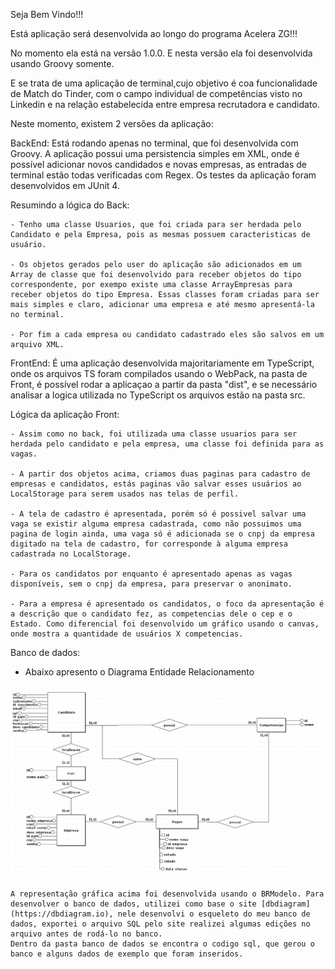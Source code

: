 Seja Bem Vindo!!!

Está aplicação será desenvolvida ao longo do programa Acelera ZG!!!

No momento ela está na versão 1.0.0. E nesta versão ela foi desenvolvida usando Groovy somente.

E se trata de uma aplicação de terminal,cujo objetivo é coa funcionalidade de Match do Tinder, com o campo individual de competências visto no Linkedin e na relação estabelecida entre empresa recrutadora e candidato.

Neste momento, existem 2 versões da aplicação:

BackEnd: Está rodando apenas no terminal, que foi desenvolvida com Groovy. A aplicação possui uma persistencia simples em XML, onde é possível adicionar novos candidados e novas empresas, as entradas de terminal estão todas verificadas com Regex. Os testes da aplicação foram desenvolvidos em JUnit 4.

Resumindo a lógica do Back:

    - Tenho uma classe Usuarios, que foi criada para ser herdada pelo Candidato e pela Empresa, pois as mesmas possuem caracteristicas de usuário.
    
    - Os objetos gerados pelo user do aplicação são adicionados em um Array de classe que foi desenvolvido para receber objetos do tipo correspondente, por exempo existe uma classe ArrayEmpresas para receber objetos do tipo Empresa. Essas classes foram criadas para ser mais simples e claro, adicionar uma empresa e até mesmo apresentá-la no terminal.
    
    - Por fim a cada empresa ou candidato cadastrado eles são salvos em um arquivo XML.

FrontEnd: É uma aplicação desenvolvida majoritariamente em TypeScript, onde os arquivos TS foram compilados usando o WebPack, na pasta de Front, é possível rodar a aplicaçao a partir da pasta "dist", e se necessário analisar a logica utilizada no TypeScript os arquivos estão na pasta src.

Lógica da aplicação Front:

    - Assim como no back, foi utilizada uma classe usuarios para ser herdada pelo candidato e pela empresa, uma classe foi definida para as vagas.
    
    - A partir dos objetos acima, criamos duas paginas para cadastro de empresas e candidatos, estás paginas vão salvar esses usuários ao LocalStorage para serem usados nas telas de perfil.
    
    - A tela de cadastro é apresentada, porém só é possivel salvar uma vaga se existir alguma empresa cadastrada, como não possuimos uma pagina de login ainda, uma vaga só é adicionada se o cnpj da empresa digitado na tela de cadastro, for corresponde à alguma empresa cadastrada no LocalStorage.
    
    - Para os candidatos por enquanto é apresentado apenas as vagas disponíveis, sem o cnpj da empresa, para preservar o anonimato.
    
    - Para a empresa é apresentado os candidatos, o foco da apresentação é a descrição que o candidato fez, as competencias dele o cep e o Estado. Como diferencial foi desenvolvido um gráfico usando o canvas, onde mostra a quantidade de usuários X competencias.
    
Banco de dados:

 - Abaixo apresento o Diagrama Entidade Relacionamento

![alt text](BancoDeDados/Linketinder_DER.png)

	A representação gráfica acima foi desenvolvida usando o BRModelo. Para desenvolver o banco de dados, utilizei como base o site [dbdiagram](https://dbdiagram.io), nele desenvolvi o esqueleto do meu banco de dados, exportei o arquivo SQL pelo site realizei algumas edições no arquivo antes de rodá-lo no banco.
	Dentro da pasta banco de dados se encontra o codigo sql, que gerou o banco e alguns dados de exemplo que foram inseridos.
